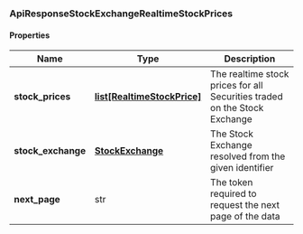 

[//]: # (CLASS:ApiResponseStockExchangeRealtimeStockPrices)

[//]: # (KIND:object)

### ApiResponseStockExchangeRealtimeStockPrices

#### Properties

[//]: # (START_DEFINITION)

Name | Type | Description
------------ | ------------- | -------------
**stock_prices** | [**list[RealtimeStockPrice]**](RealtimeStockPrice.md) | The realtime stock prices for all Securities traded on the Stock Exchange &nbsp;
**stock_exchange** | [**StockExchange**](StockExchange.md) | The Stock Exchange resolved from the given identifier &nbsp;
**next_page** | str | The token required to request the next page of the data &nbsp;

[//]: # (END_DEFINITION)


[//]: # (CONTAINED_CLASS:RealtimeStockPrice)


[//]: # (CONTAINED_CLASS:StockExchange)




